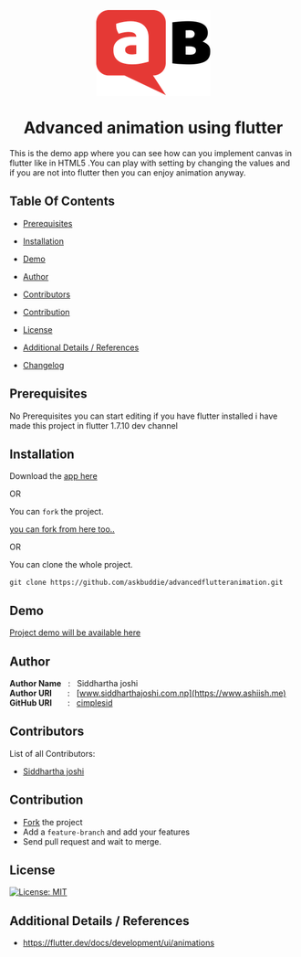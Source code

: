 <p align="center">
    <a href="https://www.askbuddie.com">
        <img src="https://raw.githubusercontent.com/askbuddie/readme/master/ask-buddie-icon-200x150.png" align="center" alt="askbuddie-icon"/>
    </a>
</p>
<h1 align="center" style="border: 0;"> Advanced animation using flutter </h1>

This is the demo app where you can see how can you implement canvas in flutter like in HTML5 .You can play with setting by changing the values and if you are not into flutter  then you can enjoy animation anyway.


## Table Of Contents
 - [Prerequisites](#prerequisites)
 - [Installation](#installation)
 - [Demo](#demo)
 
 - [Author](#author)
 - [Contributors](#contributors)
 - [Contribution](#contribution)
 - [License](#license)
 - [Additional Details / References](#additional-details--references)
 - [Changelog](#changelog)
 
## Prerequisites
 

 

No Prerequisites you can start editing if you have flutter installed i have made this project in flutter 1.7.10 dev channel

 
## Installation

Download the  [app here](https://github.com/askbuddie/advancedflutteranimation/blob/master/fubble1.apk)

OR

You can `fork` the project.

[you can fork from here too..](https://github.com/askbuddie/advancedflutteranimation/fork)

OR

You can clone the whole project.


```
git clone https://github.com/askbuddie/advancedflutteranimation.git
```
 
## Demo

[Project demo will be available here](https://www.youtube.com/sidtube)
 

 
## Author

**Author Name** &nbsp; : &nbsp; Siddhartha joshi <br>
**Author URI** &nbsp; &nbsp; &nbsp; : &nbsp; [www.siddharthajoshi.com.np](https://www.ashiish.me) <br>
**GitHub URI** &nbsp; &nbsp; &nbsp; : &nbsp; [cimplesid](https://github.com/cimplesid)
 
## Contributors

List of all Contributors:
- [Siddhartha joshi](https://github.com/cimplesid)
 
## Contribution


- [Fork](https://github.com/askbuddie/advancedflutteranimation/fork) the project
- Add a `feature-branch` and add your features
- Send pull request and wait to merge.


## License

[![License: MIT](https://img.shields.io/badge/License-MIT-red.svg)](https://opensource.org/licenses/MIT)


## Additional Details / References

- https://flutter.dev/docs/development/ui/animations
 

